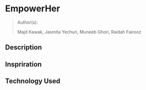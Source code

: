 # EmpowerHer
>Author(s):
>
>Majd Kawak, Jasmita Yechuri, Muneeb Ghori, Raidah Fairooz

##  Description

##  Inspriration

##  Technology Used
